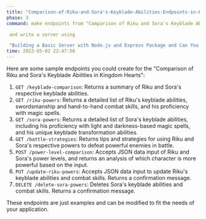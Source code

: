 ```yaml
---
title: "Comparison-of-Riku-and-Sora's-Keyblade-Abilities-Endpoints-in-Kingdom-Hearts".
phase: 3
command: make endpoints from "Comparison of Riku and Sora's Keyblade Abilities in Kingdom Hearts".md 

 and write a server using 

 "Building a Basic Server with Node.js and Express Package and Can You Use Deno Instead?".md
time: 2023-05-02 22:47:50
---
```


Here are some sample endpoints you could create for the "Comparison of Riku and Sora's Keyblade Abilities in Kingdom Hearts":

1. `GET /keyblade-comparison`: Returns a summary of Riku and Sora's respective keyblade abilities.
2. `GET /riku-powers`: Returns a detailed list of Riku's keyblade abilities, swordsmanship and hand-to-hand combat skills, and his proficiency with magic spells.
3. `GET /sora-powers`: Returns a detailed list of Sora's keyblade abilities, including his proficiency with light and darkness-based magic spells, and his unique keyblade transformation abilities.
4. `GET /battle-strategies`: Returns tips and strategies for using Riku and Sora's respective powers to defeat powerful enemies in battle.
5. `POST /power-level-comparison`: Accepts JSON data input of Riku and Sora's power levels, and returns an analysis of which character is more powerful based on the input.
6. `PUT /update-riku-powers`: Accepts JSON data input to update Riku's keyblade abilities and combat skills. Returns a confirmation message.
7. `DELETE /delete-sora-powers`: Deletes Sora's keyblade abilities and combat skills. Returns a confirmation message. 

These endpoints are just examples and can be modified to fit the needs of your application.